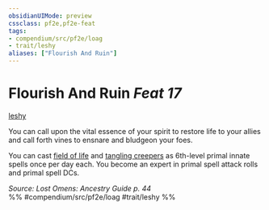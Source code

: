 ```yaml
---
obsidianUIMode: preview
cssclass: pf2e,pf2e-feat
tags:
- compendium/src/pf2e/loag
- trait/leshy
aliases: ["Flourish And Ruin"]
---
```

# Flourish And Ruin  *Feat 17*  
[leshy](rules/traits/leshy-b1.md "Leshy Ancestry & Heritage Trait")  


You can call upon the vital essence of your spirit to restore life to your allies and call forth vines to ensnare and bludgeon your foes.

You can cast [field of life](compendium/spells/field-of-life.md) and [tangling creepers](compendium/spells/tangling-creepers.md) as 6th-level primal innate spells once per day each. You become an expert in primal spell attack rolls and primal spell DCs.

*Source: Lost Omens: Ancestry Guide p. 44*  
%% #compendium/src/pf2e/loag #trait/leshy %%